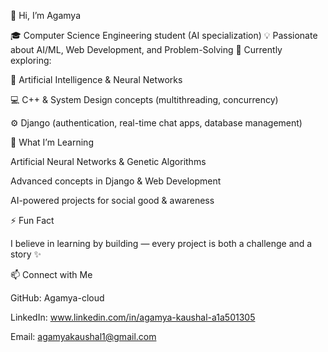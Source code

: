 👋 Hi, I’m Agamya

🎓 Computer Science Engineering student (AI specialization)
💡 Passionate about AI/ML, Web Development, and Problem-Solving
🚀 Currently exploring:



🤖 Artificial Intelligence & Neural Networks

💻 C++ & System Design concepts (multithreading, concurrency)

⚙️ Django (authentication, real-time chat apps, database management)

🌱 What I’m Learning

Artificial Neural Networks & Genetic Algorithms

Advanced concepts in Django & Web Development

AI-powered projects for social good & awareness

⚡ Fun Fact

I believe in learning by building — every project is both a challenge and a story ✨

📫 Connect with Me

GitHub: Agamya-cloud

LinkedIn: www.linkedin.com/in/agamya-kaushal-a1a501305

Email: agamyakaushal1@gmail.com
